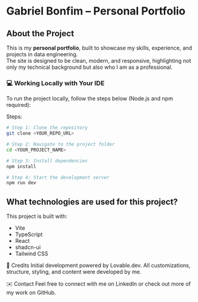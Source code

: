 # Gabriel Bonfim – Personal Portfolio

## About the Project

This is my **personal portfolio**, built to showcase my skills, experience, and projects in data engineering.  
The site is designed to be clean, modern, and responsive, highlighting not only my technical background but also who I am as a professional.

### 💻 Working Locally with Your IDE

To run the project locally, follow the steps below (Node.js and npm required):

Steps:

```sh
# Step 1: Clone the repository
git clone <YOUR_REPO_URL>

# Step 2: Navigate to the project folder
cd <YOUR_PROJECT_NAME>

# Step 3: Install dependencies
npm install

# Step 4: Start the development server
npm run dev
```

## What technologies are used for this project?

This project is built with:

- Vite
- TypeScript
- React
- shadcn-ui
- Tailwind CSS

🧠 Credits
Initial development powered by Lovable.dev.
All customizations, structure, styling, and content were developed by me.

✉️ Contact
Feel free to connect with me on LinkedIn or check out more of my work on GitHub.